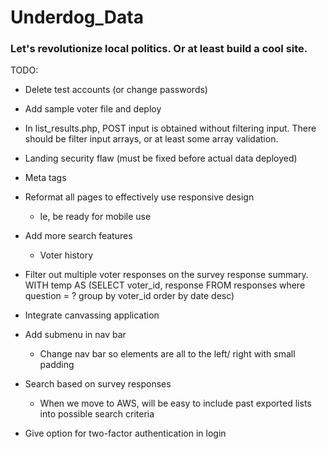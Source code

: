 # Underdog_Data

### Let's revolutionize local politics. Or at least build a cool site.

TODO:


- Delete test accounts (or change passwords)

- Add sample voter file and deploy 

- In list_results.php, POST input is obtained without filtering input. There should be filter input arrays, or at least some array validation.

- Landing security flaw (must be fixed before actual data deployed)

- Meta tags

- Reformat all pages to effectively use responsive design 
    - Ie, be ready for mobile use

- Add more search features 
    - Voter history
    
- Filter out multiple voter responses on the survey response summary.
WITH temp AS 
(SELECT voter_id, response FROM responses
where question = ?
group by voter_id
order by date desc)

- Integrate canvassing application

- Add submenu in nav bar
    - Change nav bar so elements are all to the left/ right with small padding

- Search based on survey responses
    - When we move to AWS, will be easy to include past exported lists into possible search criteria

- Give option for two-factor authentication in login

